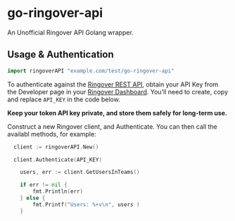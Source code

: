 # go-ringover-api

An Unofficial Ringover API Golang wrapper.

## Usage & Authentication

```go
import ringoverAPI "example.com/test/go-ringover-api"
```

To authenticate against the [Ringover REST API](https://developer.ringover.com/), obtain your API Key from the Developer page in your [Ringover Dashboard](https://dashboard.ringover.com/developer). You'll need to create, copy and replace `API_KEY` in the code below.

**Keep your token API key private, and store them safely for long-term use.**

Construct a new Ringover client, and Authenticate. You can then call the availabl methods, for example: 

```go
  client := ringoverAPI.New()

  client.Authenticate(API_KEY)

	users, err := client.GetUsersInTeams()

	if err != nil {
		fmt.Println(err)
	} else {
		fmt.Printf("Users: %+v\n", users ) 
	}
```
